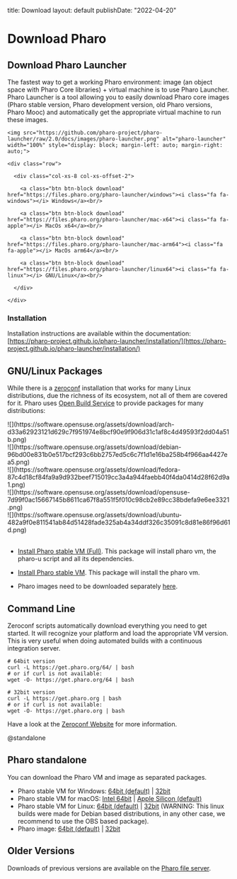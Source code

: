 title: Download
layout: default
publishDate: "2022-04-20"

# Download Pharo

<div class="container-fluid">

<div class="row">

  <div class="col-md-12">

## Download **Pharo Launcher**

The fastest way to get a working Pharo environment: image \(an object space with Pharo Core libraries\) + virtual machine is to use Pharo Launcher. Pharo Launcher is a tool allowing you to easily download Pharo core images \(Pharo stable version, Pharo development version, old Pharo versions, Pharo Mooc\) and automatically get the appropriate virtual machine to run these images.

  </div>

</div>

<div class="row">

  <div class="col-md-6">

    <img src="https://github.com/pharo-project/pharo-launcher/raw/2.0/docs/images/pharo-launcher.png" alt="pharo-launcher" width="100%" style="display: block; margin-left: auto; margin-right: auto;">

  </div>

  <div class="col-md-6">

    <div class="row">

      <div class="col-xs-8 col-xs-offset-2">

        <a class="btn btn-block download" href="https://files.pharo.org/pharo-launcher/windows"><i class="fa fa-windows"></i> Windows</a><br/>

        <a class="btn btn-block download" href="https://files.pharo.org/pharo-launcher/mac-x64"><i class="fa fa-apple"></i> MacOs x64</a><br/>

        <a class="btn btn-block download" href="https://files.pharo.org/pharo-launcher/mac-arm64"><i class="fa fa-apple"></i> MacOs arm64</a><br/>

        <a class="btn btn-block download" href="https://files.pharo.org/pharo-launcher/linux64"><i class="fa fa-linux"></i> GNU/Linux</a><br/>

      </div>

    </div>

  </div>

</div>


<div class="row">

  <div class="col-md-12">

### Installation

Installation instructions are available within the documentation: [https://pharo-project.github.io/pharo-launcher/installation/](https://pharo-project.github.io/pharo-launcher/installation/)
  </div>

</div>


<div class="row">

  <div class="col-md-12">

## GNU/Linux Packages

While there is a [zeroconf](https://get.pharo.org) installation that works for many Linux distributions, due the richness of its ecosystem, not all of them are covered for it.  Pharo uses [Open Build Service](https://build.opensuse.org) to provide packages for many distributions:

 <div class="row text-center">

<div class="col-xs-2 col-xs-offset-1">
![](https://software.opensuse.org/assets/download/arch-d33a62923121d629c7f951974e8bcf90e9f906d31c1af8c4d49593f2dd04a51b.png)</div>

<div class="col-xs-2">
![](https://software.opensuse.org/assets/download/debian-96bd00e831b0e517bcf293c6bb2757ed5c6c7f1d1e16ba258b4f966aa4427ea5.png)</div>

<div class="col-xs-2">
![](https://software.opensuse.org/assets/download/fedora-87c4d18cf84fa9a9d932beef715019cc3a4a944faebb40f4da0414d28f62d9a1.png)</div>

<div class="col-xs-2">
![](https://software.opensuse.org/assets/download/opensuse-7d99f0ac15667145b8611ca67f8a551f5f010c98cb2e89cc38bdefa9e6ee3321.png)</div>

<div class="col-xs-2">
![](https://software.opensuse.org/assets/download/ubuntu-482a9f0e811541ab84d51428fade325ab4a34ddf326c35091c8d81e86f96d61d.png)</div>

</div>

</br>

- [Install Pharo stable VM (Full)](https://software.opensuse.org/download.html?project=devel:languages:pharo:latest&package=pharo9-ui). This package will install pharo vm, the pharo-u script and all its dependencies.
- [Install Pharo stable VM](https://software.opensuse.org/download.html?project=devel:languages:pharo:latest&package=pharo9). This package will install the pharo vm.
- Pharo images need to be downloaded separately [here](https://files.pharo.org/get-files/100/pharo64.zip).
  
   </div>

</div>


<div class="row">

  <div class="col-md-12">

## Command Line

<span id="commandLine"/>

Zeroconf scripts automatically download everything you need to get started. It will recognize your platform and load the appropriate VM version. This is very useful when doing automated builds with a continuous integration server.

```language=Bash
# 64bit version
curl -L https://get.pharo.org/64/ | bash
# or if curl is not available:
wget -O- https://get.pharo.org/64 | bash
```


```language=Bash
# 32bit version
curl -L https://get.pharo.org | bash
# or if curl is not available:
wget -O- https://get.pharo.org | bash
```


Have a look at the [Zeroconf Website](https://get.pharo.org/) for more information.

  </div>

</div>


<div class="row">

  <div class="col-md-12">

@standalone
## Pharo standalone

You can download the Pharo VM and image as separated packages.

<ul>
<li><i class="fa fa-windows"></I> Pharo stable VM for Windows: <a href="http://files.pharo.org/get-files/100/pharo-vm-Windows-x86_64-stable.zip">64bit (default)</a> | <a href="http://files.pharo.org/get-files/100/pharo-vm-Windows-X86-stable.zip">32bit</a></li>
<li><i class="fa fa-apple"></I> Pharo stable VM for macOS: <a href="http://files.pharo.org/get-files/100/pharo-vm-Darwin-x86_64-stable.zip">Intel 64bit</a> | <a href="http://files.pharo.org/get-files/100/pharo-vm-Darwin-arm64-stable.zip">Apple Silicon (default)</a></li>
<li><i class="fa fa-linux"></I> Pharo stable VM for Linux: <a href="http://files.pharo.org/get-files/100/pharo-vm-Linux-x86_64-stable.zip">64bit (default)</a> | <a href="https://files.pharo.org/get-files/100/pharo-linux-stable.zip">32bit</a>  (WARNING: This linux builds were made for Debian based distributions, in any other case, we recommend to use the OBS based package).</li>
<li>Pharo image: <a href="https://files.pharo.org/get-files/100/pharo64.zip">64bit (default)</a> | <a href="http://files.pharo.org/image/100/stable-32.zip">32bit</a></li>
</ul>

  </div>

</div>


<div class="row">

  <div class="col-md-12">

## Older Versions


Downloads of previous versions are available on the [Pharo file server](https://files.pharo.org/).
  </div>

</div>

</div>

